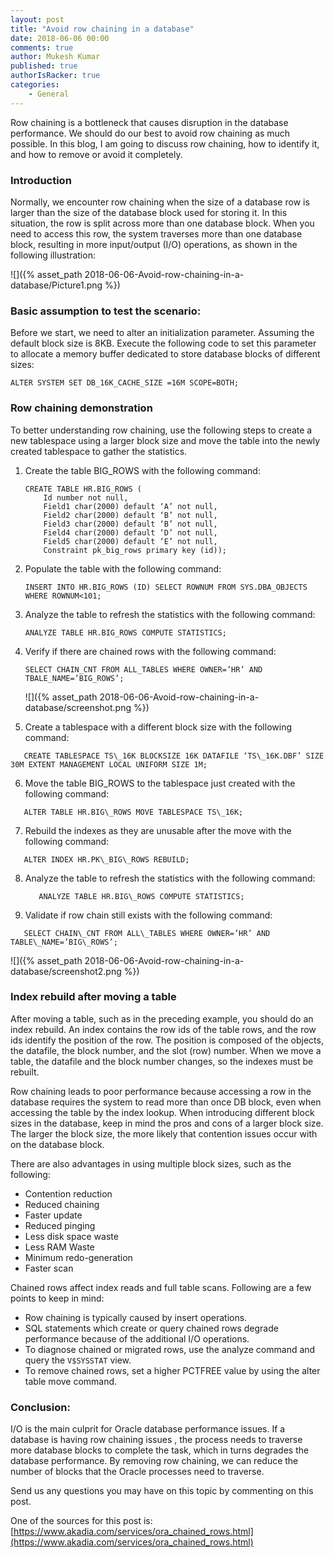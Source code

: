 ```yaml
---
layout: post
title: "Avoid row chaining in a database"
date: 2018-06-06 00:00
comments: true
author: Mukesh Kumar
published: true
authorIsRacker: true
categories:
    - General
---
```


Row chaining is a bottleneck that causes disruption in the database performance.
We should do our best to avoid row chaining as much possible. In this blog, I
am going to discuss row chaining, how to identify it, and how to remove or avoid
it completely.

<!-- more -->

### Introduction

Normally, we encounter row chaining when the size of a database row is larger
than the size of the database block used for storing it. In this situation, the
row is split across more than one database block. When you need to access this
row, the system traverses more than one database block, resulting in more
input/output (I/O) operations, as shown in the following illustration:

![]({% asset_path 2018-06-06-Avoid-row-chaining-in-a-database/Picture1.png %})

### Basic assumption to test the scenario:

Before we start, we need to alter an initialization parameter. Assuming the
default block size is 8KB. Execute the following code to set this parameter to
allocate a memory buffer dedicated to store database blocks of different sizes:

    ALTER SYSTEM SET DB_16K_CACHE_SIZE =16M SCOPE=BOTH;

### Row chaining demonstration

To better understanding row chaining, use the following steps to create a new
tablespace using a larger block size and move the table into the newly created
tablespace to gather the statistics.

1. Create the table BIG\_ROWS with the following command:

       CREATE TABLE HR.BIG_ROWS (
           Id number not null,
           Field1 char(2000) default ‘A’ not null,
           Field2 char(2000) default ‘B’ not null,
           Field3 char(2000) default ‘B’ not null,
           Field4 char(2000) default ‘D’ not null,
           Field5 char(2000) default ‘E’ not null,
           Constraint pk_big_rows primary key (id));

2. Populate the table with the following command:

       INSERT INTO HR.BIG_ROWS (ID) SELECT ROWNUM FROM SYS.DBA_OBJECTS WHERE ROWNUM<101;

3. Analyze the table to refresh the statistics with the following command:

       ANALYZE TABLE HR.BIG_ROWS COMPUTE STATISTICS;

4. Verify if there are chained rows with the following command:

       SELECT CHAIN_CNT FROM ALL_TABLES WHERE OWNER=’HR’ AND TBALE_NAME=’BIG_ROWS’;

   ![]({% asset_path 2018-06-06-Avoid-row-chaining-in-a-database/screenshot.png %})

<ol start=5>
    <li> Create a tablespace with a different block size with the following command:</li>
</ol>

       CREATE TABLESPACE TS\_16K BLOCKSIZE 16K DATAFILE ‘TS\_16K.DBF’ SIZE 30M EXTENT MANAGEMENT LOCAL UNIFORM SIZE 1M;

<ol start=6>
    <li> Move the table BIG_ROWS to the tablespace just created with the following command:</li>
</ol>

       ALTER TABLE HR.BIG\_ROWS MOVE TABLESPACE TS\_16K;

<ol start=7>
    <li> Rebuild the indexes as they are unusable after the move with the following command:</i>
</ol>

       ALTER INDEX HR.PK\_BIG\_ROWS REBUILD;

<ol start=8>
    <li> Analyze the table to refresh the statistics with the following command: </li>

       ANALYZE TABLE HR.BIG\_ROWS COMPUTE STATISTICS;
</ol>

<ol start=9>
    <li> Validate if row chain still exists with the following command: </i>
</ol>

       SELECT CHAIN\_CNT FROM ALL\_TABLES WHERE OWNER=’HR’ AND TABLE\_NAME=’BIG\_ROWS’;

![]({% asset_path 2018-06-06-Avoid-row-chaining-in-a-database/screenshot2.png %})

### Index rebuild after moving a table

After moving a table, such as in the preceding example, you should do an index
rebuild. An index contains the row ids of the table rows, and the row ids identify the
position of the row.  The position is composed of the objects, the datafile,
the block number, and the slot (row) number. When we move a table, the datafile
and the block number changes, so the indexes must be rebuilt.

Row chaining leads to poor performance because accessing a row in the database
requires the system to read more than once DB block, even when accessing the
table by the index lookup. When introducing different block sizes in the
database, keep in mind the pros and cons of a larger block size. The larger the
block size, the more likely that contention issues occur with on the database
block.

There are also advantages in using multiple block sizes, such as the following:

- Contention reduction
- Reduced chaining
- Faster update
- Reduced pinging
- Less disk space waste
- Less RAM Waste
- Minimum redo-generation
- Faster scan

Chained rows affect index reads and full table scans. Following are a few
points to keep in mind:

- Row chaining is typically caused by insert operations.
- SQL statements which create or query chained rows degrade performance because
  of the additional I/O operations.
- To diagnose chained or migrated rows, use the analyze command and query the
  ``V$SYSSTAT`` view.
- To remove chained rows, set a higher PCTFREE value by using the alter table
  move command.

### Conclusion:

I/O is the main culprit for Oracle database performance issues. If a database
is having row chaining issues , the process needs to traverse more database
blocks to complete the task, which in turns degrades the database performance.
By removing row chaining, we can reduce the number of blocks that the Oracle
processes need to traverse.

Send us any questions you may have on this topic by commenting on this post.

One of the sources for this post is:
[https://www.akadia.com/services/ora_chained_rows.html](https://www.akadia.com/services/ora_chained_rows.html)
